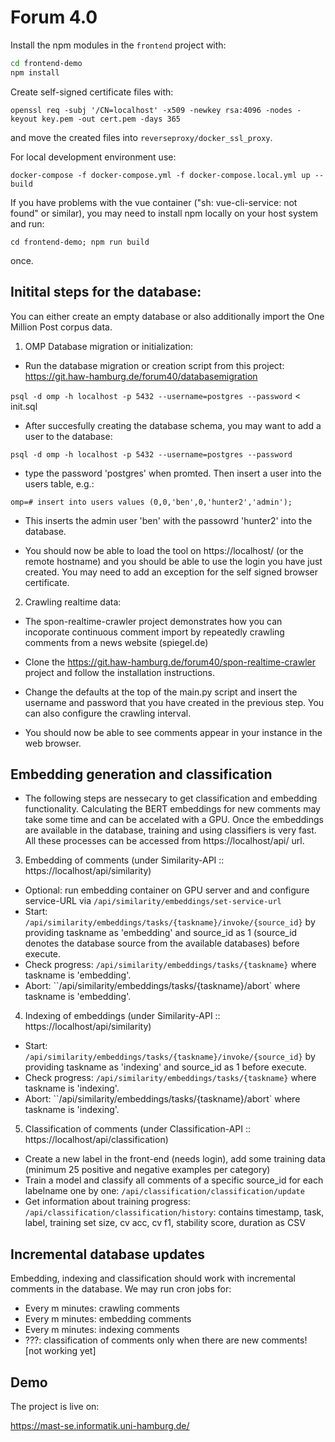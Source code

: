 # Forum 4.0

Install the npm modules in the `frontend` project with:

```bash
cd frontend-demo
npm install
```

Create self-signed certificate files with:

```openssl req -subj '/CN=localhost' -x509 -newkey rsa:4096 -nodes -keyout key.pem -out cert.pem -days 365```

and move the created files into `reverseproxy/docker_ssl_proxy`.

For local development environment use:

`docker-compose -f docker-compose.yml -f docker-compose.local.yml up --build`

If you have problems with the vue container ("sh: vue-cli-service: not found" or similar), you may need to install npm locally on your host system and run:

```cd frontend-demo; npm run build```

once.

## Initital steps for the database:

You can either create an empty database or also additionally import the One Million Post corpus data.

1. OMP Database migration or initialization:
- Run the database migration or creation script from this project: https://git.haw-hamburg.de/forum40/databasemigration

```psql -d omp -h localhost -p 5432 --username=postgres --password``` < init.sql 

- After succesfully creating the database schema, you may want to add a user to the database:

```psql -d omp -h localhost -p 5432 --username=postgres --password ```

- type the password 'postgres' when promted. Then insert a user into the users table, e.g.:

```omp=# insert into users values (0,0,'ben',0,'hunter2','admin');```

- This inserts the admin user 'ben' with the passowrd 'hunter2' into the database.

- You should now be able to load the tool on https://localhost/ (or the remote hostname) and you should be able to use the login you have just created. You may need to add an exception for the self signed browser certificate.

2. Crawling realtime data:

- The spon-realtime-crawler project demonstrates how you can incoporate continuous comment import by repeatedly crawling comments from a news website (spiegel.de)

- Clone the https://git.haw-hamburg.de/forum40/spon-realtime-crawler project and follow the installation instructions.

- Change the defaults at the top of the main.py script and insert the username and password that you have created in the previous step. You can also configure the crawling interval.

- You should now be able to see comments appear in your instance in the web browser.

## Embedding generation and classification

- The following steps are nessecary to get classification and embedding functionality. Calculating the BERT embeddings for new comments may take some time and can be accelated with a GPU. Once the embeddings are available in the database, training and using classifiers is very fast. All these processes can be accessed from https://localhost/api/ url.

3. Embedding of comments (under Similarity-API :: https://localhost/api/similarity)
- Optional: run embedding container on GPU server and and configure service-URL via `/api/similarity/embeddings/set-service-url`
- Start: `/api/similarity/embeddings/tasks/{taskname}/invoke/{source_id}` by providing taskname as 'embedding' and source_id as 1 (source_id denotes the database source from the available databases) before execute.
- Check progress: `/api/similarity/embeddings/tasks/{taskname}` where taskname is 'embedding'.
- Abort: ``/api/similarity/embeddings/tasks/{taskname}/abort` where taskname is 'embedding'.

4. Indexing of embeddings (under Similarity-API :: https://localhost/api/similarity)
- Start: `/api/similarity/embeddings/tasks/{taskname}/invoke/{source_id}` by providing taskname as 'indexing' and source_id as 1 before execute.
- Check progress: `/api/similarity/embeddings/tasks/{taskname}` where taskname is 'indexing'.
- Abort: ``/api/similarity/embeddings/tasks/{taskname}/abort` where taskname is 'indexing'.

5. Classification of comments (under Classification-API :: https://localhost/api/classification)
- Create a new label in the front-end (needs login), add some training data (minimum 25 positive and negative examples per category)
- Train a model and classify all comments of a specific source_id for each labelname one by one: `/api/classification/classification/update`
- Get information about training progress: `/api/classification/classification/history`: contains timestamp, task, label, training set size, cv acc, cv f1, stability score, duration as CSV


## Incremental database updates

Embedding, indexing and classification should work with incremental comments in the database. We may run cron jobs for:
* Every m minutes: crawling comments
* Every m minutes: embedding comments
* Every m minutes: indexing comments
* ???: classification of comments only when there are new comments! [not working yet]

## Demo

The project is live on:

https://mast-se.informatik.uni-hamburg.de/